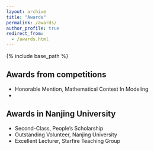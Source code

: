 ```yaml
---
layout: archive
title: "Awards"
permalink: /awards/
author_profile: true
redirect_from:
  - /awards.html
---
```


{% include base_path %}

## Awards from competitions
* Honorable Mention, Mathematical Contest In Modeling
* 

## Awards in Nanjing University
* Second-Class, People’s Scholarship<br>
* Outstanding Volunteer, Nanjing University<br>
* Excellent Lecturer, Starfire Teaching Group<br>

